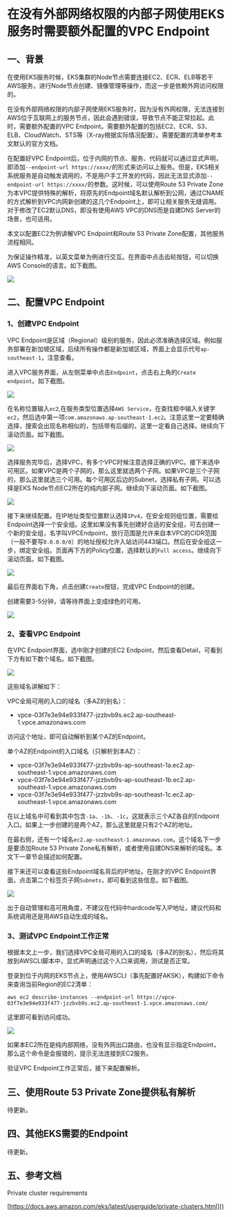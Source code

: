 # 在没有外部网络权限的内部子网使用EKS服务时需要额外配置的VPC Endpoint

## 一、背景

在使用EKS服务时候，EKS集群的Node节点需要连接EC2、ECR、ELB等若干AWS服务，进行Node节点创建、镜像管理等操作，而这一步是依赖外网访问权限的。

在没有外部网络权限的内部子网使用EKS服务时，因为没有外网权限，无法连接到AWS位于互联网上的服务节点，因此会遇到错误，导致节点不能正常拉起。此时，需要额外配置的VPC Endpoint。需要额外配置的包括EC2、ECR、S3、ELB、CloudWatch、STS等（X-ray根据实际情况配置）。需要配置的清单参考本文默认的官方文档。

在配置好VPC Endpoint后，位于内网的节点、服务、代码就可以通过显式声明，即添加`--endpoint-url https://xxxx/`的形式来访问以上服务。但是，EKS相关系统服务是自动触发调用的，不是用户手工开发的代码，因此无法显式添加`--endpoint-url https://xxxx/`的参数。这时候，可以使用Route 53 Private Zone为本VPC提供特殊的解析，将原先的Endpoint域名默认解析到公网，通过CNAME的方式解析到VPC内网新创建的这几个Endpoint上，即可让相关服务无缝调用。对于修改了EC2默认DNS，即没有使用AWS VPC的DNS而是自建DNS Server的场景，也可适用。

本文以配置EC2为例讲解VPC Endpoint和Route 53 Private Zone配置，其他服务流程相同。

为保证操作精准，以英文菜单为例进行交互。在界面中点击齿轮按钮，可以切换AWS Console的语言。如下截图。

![](https://blogimg.bitipcman.com/workshop/eks101/endpoint/pe-00.png)

## 二、配置VPC Endpoint

### 1、创建VPC Endpoint

VPC Endpoint是区域（Regional）级别的服务，因此必须准确选择区域。例如服务部署在新加坡区域，后续所有操作都是新加坡区域，界面上会显示代号`ap-southeast-1`，注意查看。

进入VPC服务界面，从左侧菜单中点击`Endpoint`，点击右上角的`Create endpoint`。如下截图。

![](https://blogimg.bitipcman.com/workshop/eks101/endpoint/pe-01.png)

在名称位置输入`ec2`,在服务类型位置选择`AWS Service`，在查找框中输入关键字`ec2`，然后选中第一项`com.amazonaws.ap-southeast-1.ec2`。注意这里一定要精确选择，搜索会出现名称相似的，包括带有后缀的，这里一定看自己选择。继续向下滚动页面。如下截图。

![](https://blogimg.bitipcman.com/workshop/eks101/endpoint/pe-02.png)

选择服务完毕后，选择VPC，有多个VPC时候注意选择正确的VPC。接下来选中可用区。如果VPC是两个子网的，那么这里就选两个子网。如果VPC是三个子网的，那么这里就选三个可用。每个可用区后边的Subnet，选择私有子网。可以选择是EKS Node节点EC2所在的纯内部子网。继续向下滚动页面。如下截图。

![](https://blogimg.bitipcman.com/workshop/eks101/endpoint/pe-03.png)

接下来继续配置。在IP地址类型位置默认选择`IPv4`，在安全规则组位置，需要给Endpoint选择一个安全组。这里如果没有事先创建好合适的安全组，可去创建一个新的安全组，名字叫VPCEndpoint，放行范围是允许来自本VPC的CIDR范围（一般不要写`0.0.0.0/0`）的地址授权允许入站访问443端口。然后在安全组这一步，绑定安全组。页面再下方的Policy位置，选择默认的`Full access`。继续向下滚动页面。如下截图。

![](https://blogimg.bitipcman.com/workshop/eks101/endpoint/pe-04.png)

最后在界面右下角，点击创建`Create`按钮，完成VPC Endpoint的创建。

创建需要3-5分钟，请等待界面上变成绿色的可用。

![](https://blogimg.bitipcman.com/workshop/eks101/endpoint/pe-05.png)

### 2、查看VPC Endpoint

在VPC Endpoint界面，选中刚才创建的EC2 Endpoint，然后查看Detail，可看到下方有如下数个域名。如下截图。

![](https://blogimg.bitipcman.com/workshop/eks101/endpoint/pe-06.png)

这些域名讲解如下：

VPC全局可用的入口的域名（多AZ的别名）：

- vpce-03f7e3e94e933f477-jzzbvb9s.ec2.ap-southeast-1.vpce.amazonaws.com

访问这个地址，即可自动解析到某个AZ的Endpoint。

单个AZ的Endpoint的入口域名（只解析到本AZ）：

- vpce-03f7e3e94e933f477-jzzbvb9s-ap-southeast-1a.ec2.ap-southeast-1.vpce.amazonaws.com
- vpce-03f7e3e94e933f477-jzzbvb9s-ap-southeast-1b.ec2.ap-southeast-1.vpce.amazonaws.com
- vpce-03f7e3e94e933f477-jzzbvb9s-ap-southeast-1c.ec2.ap-southeast-1.vpce.amazonaws.com

在以上域名中可看到其中包含`-1a`、`-1b`、`-1c`，这就表示三个AZ各自的Endpoint入口。如果上一步创建的是两个AZ，那么这里就是只有2个AZ的地址。

在最右侧，还有一个域名`ec2.ap-southeast-1.amazonaws.com`，这个域名下一步是要添加Route 53 Private Zone私有解析，或者使用自建DNS来解析的域名。本文下一章节会描述如何配置。

接下来还可以查看这些Endpoint域名背后的IP地址。在刚才的VPC Endpoint界面，点击第二个标签页子网`Subnets`，即可看到这些信息。如下截图。

![](https://blogimg.bitipcman.com/workshop/eks101/endpoint/pe-07.png)

出于自动管理和高可用角度，不建议在代码中hardcode写入IP地址，建议代码和系统调用还是用AWS自动生成的域名。

### 3、测试VPC Endpoint工作正常

根据本文上一步，我们选择VPC全局可用的入口的域名（多AZ的别名），然后将其放到AWSCLI脚本中，显式声明通过这个入口来调用，测试是否正常。

登录到位于内网的EKS节点上，使用AWSCLI（事先配置好AKSK），构建如下命令来查询当前Region的EC2清单：

```shell
aws ec2 describe-instances --endpoint-url https://vpce-03f7e3e94e933f477-jzzbvb9s.ec2.ap-southeast-1.vpce.amazonaws.com/
```

这里即可看到访问成功。

![](https://blogimg.bitipcman.com/workshop/eks101/endpoint/pe-08.png)

如果本EC2所在是纯内部网络，没有外网出口路由，也没有显示指定Endpoint，那么这个命令是会报错的，提示无法连接到EC2服务。

验证VPC Endpoint工作正常后，接下来配置解析。

## 三、使用Route 53 Private Zone提供私有解析

待更新。

## 四、其他EKS需要的Endpoint

待更新。

## 五、参考文档

Private cluster requirements

[https://docs.aws.amazon.com/eks/latest/userguide/private-clusters.html]()